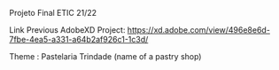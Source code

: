 Projeto Final ETIC 21/22

Link Previous AdobeXD Project: https://xd.adobe.com/view/496e8e6d-7fbe-4ea5-a331-a64b2af926c1-1c3d/

Theme : Pastelaria Trindade (name of a pastry shop)

